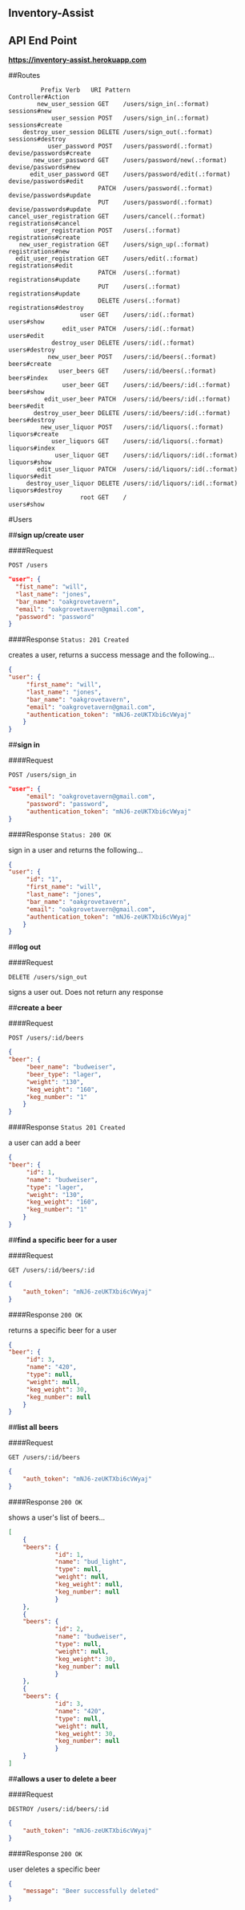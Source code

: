 ## Inventory-Assist

## API End Point

<strong>https://inventory-assist.herokuapp.com</strong>

##Routes
```
         Prefix Verb   URI Pattern                      Controller#Action
        new_user_session GET    /users/sign_in(.:format)         sessions#new
            user_session POST   /users/sign_in(.:format)         sessions#create
    destroy_user_session DELETE /users/sign_out(.:format)        sessions#destroy
           user_password POST   /users/password(.:format)        devise/passwords#create
       new_user_password GET    /users/password/new(.:format)    devise/passwords#new
      edit_user_password GET    /users/password/edit(.:format)   devise/passwords#edit
                         PATCH  /users/password(.:format)        devise/passwords#update
                         PUT    /users/password(.:format)        devise/passwords#update
cancel_user_registration GET    /users/cancel(.:format)          registrations#cancel
       user_registration POST   /users(.:format)                 registrations#create
   new_user_registration GET    /users/sign_up(.:format)         registrations#new
  edit_user_registration GET    /users/edit(.:format)            registrations#edit
                         PATCH  /users(.:format)                 registrations#update
                         PUT    /users(.:format)                 registrations#update
                         DELETE /users(.:format)                 registrations#destroy
                    user GET    /users/:id(.:format)             users#show
               edit_user PATCH  /users/:id(.:format)             users#edit
            destroy_user DELETE /users/:id(.:format)             users#destroy
           new_user_beer POST   /users/:id/beers(.:format)       beers#create
              user_beers GET    /users/:id/beers(.:format)       beers#index
               user_beer GET    /users/:id/beers/:id(.:format)   beers#show
          edit_user_beer PATCH  /users/:id/beers/:id(.:format)   beers#edit
       destroy_user_beer DELETE /users/:id/beers/:id(.:format)   beers#destroy
         new_user_liquor POST   /users/:id/liquors(.:format)     liquors#create
            user_liquors GET    /users/:id/liquors(.:format)     liquors#index
             user_liquor GET    /users/:id/liquors/:id(.:format) liquors#show
        edit_user_liquor PATCH  /users/:id/liquors/:id(.:format) liquors#edit
     destroy_user_liquor DELETE /users/:id/liquors/:id(.:format) liquors#destroy
                    root GET    /                                users#show
```

#Users

##**sign up/create user**

####Request

`POST /users`

```json
"user": {
  "fist_name": "will",
  "last_name": "jones",
  "bar_name": "oakgrovetavern",
  "email": "oakgrovetavern@gmail.com",
  "password": "password"
}
```

####Response
`Status: 201 Created`

creates a user, returns a success message and the following...

```json
{
"user": {
     "first_name": "will",
     "last_name": "jones",
     "bar_name": "oakgrovetavern",
     "email": "oakgrovetavern@gmail.com",
     "authentication_token": "mNJ6-zeUKTXbi6cVWyaj"
    }
}
```

##**sign in**

####Request

`POST /users/sign_in`

```json
"user": {
     "email": "oakgrovetavern@gmail.com",
     "password": "password",
     "authentication_token": "mNJ6-zeUKTXbi6cVWyaj"
}
```

####Response
`Status: 200 OK`

sign in a user and returns the following...

```json
{
"user": {
     "id": "1",
     "first_name": "will",
     "last_name": "jones",
     "bar_name": "oakgrovetavern",
     "email": "oakgrovetavern@gmail.com",
     "authentication_token": "mNJ6-zeUKTXbi6cVWyaj"
    }
}
```

##**log out**

####Request

`DELETE /users/sign_out`

signs a user out. Does not return any response

##**create a beer**

####Request

`POST /users/:id/beers`

```json
{
"beer": {
     "beer_name": "budweiser",
     "beer_type": "lager",
     "weight": "130",
     "keg_weight": "160",
     "keg_number": "1"
    }
}
```

####Response
`Status 201 Created`

a user can add a beer

```json
{
"beer": {
     "id": 1,
     "name": "budweiser",
     "type": "lager",
     "weight": "130",
     "keg_weight": "160",
     "keg_number": "1"
    }
}
```

##**find a specific beer for a user**

####Request

`GET /users/:id/beers/:id`

```json
{
    "auth_token": "mNJ6-zeUKTXbi6cVWyaj"
}
```

####Response
`200 OK`

returns a specific beer for a user

```json
{
"beer": {
     "id": 3,
     "name": "420",
     "type": null,
     "weight": null,
     "keg_weight": 30,
     "keg_number": null
    }
}
```

##**list all beers**

####Request

`GET /users/:id/beers`

```json
{
    "auth_token": "mNJ6-zeUKTXbi6cVWyaj"
}
```

####Response
`200 OK`

shows a user's list of beers...

```json
[
    {
    "beers": {
             "id": 1,
             "name": "bud_light",
             "type": null,
             "weight": null,
             "keg_weight": null,
             "keg_number": null
             }
    },
    {
    "beers": {
             "id": 2,
             "name": "budweiser",
             "type": null,
             "weight": null,
             "keg_weight": 30,
             "keg_number": null
             }
    },
    {
    "beers": {
             "id": 3,
             "name": "420",
             "type": null,
             "weight": null,
             "keg_weight": 30,
             "keg_number": null
             }
    }
]
```

##**allows a user to delete a beer**

####Request

`DESTROY /users/:id/beers/:id`

```json
{
    "auth_token": "mNJ6-zeUKTXbi6cVWyaj"
}
```

####Response
`200 OK`

user deletes a specific beer

```json
{
    "message": "Beer successfully deleted"
}
```




